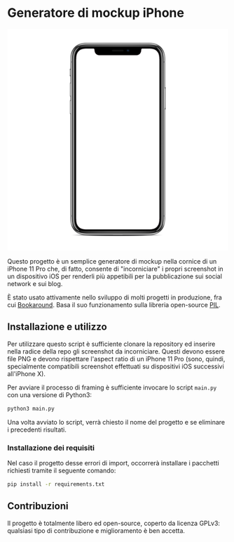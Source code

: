 # Generatore di mockup iPhone

![iPhoneX](iPhoneX.png)

Questo progetto è un semplice generatore di mockup nella cornice di un iPhone 11 Pro che, di fatto, consente di "incorniciare" i propri screenshot in un dispositivo iOS per renderli più appetibili per la pubblicazione sui social network e sui blog.

È stato usato attivamente nello sviluppo di molti progetti in produzione, fra cui [Bookaround](https://bookaround.app). Basa il suo funzionamento sulla libreria open-source [PIL](https://en.wikipedia.org/wiki/Python_Imaging_Library).

## Installazione e utilizzo

Per utilizzare questo script è sufficiente clonare la repository ed inserire nella radice della repo gli screenshot da incorniciare. Questi devono essere file PNG e devono rispettare l'aspect ratio di un iPhone 11 Pro (sono, quindi, specialmente compatibili screenshot effettuati su dispositivi iOS successivi all'iPhone X).

Per avviare il processo di framing è sufficiente invocare lo script `main.py` con una versione di Python3:

```sh
python3 main.py
```

Una volta avviato lo script, verrà chiesto il nome del progetto e se eliminare i precedenti risultati.

### Installazione dei requisiti

Nel caso il progetto desse errori di import, occorrerà installare i pacchetti richiesti tramite il seguente comando:

```sh
pip install -r requirements.txt
```

## Contribuzioni

Il progetto è totalmente libero ed open-source, coperto da licenza GPLv3: qualsiasi tipo di contribuzione e miglioramento è ben accetta.